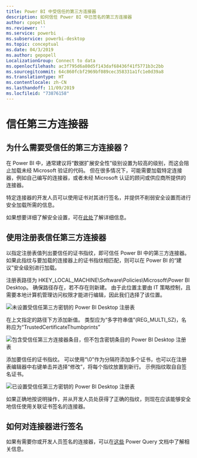 ```yaml
---
title: Power BI 中受信任的第三方连接器
description: 如何信任 Power BI 中已签名的第三方连接器
author: cpopell
ms.reviewer: ''
ms.service: powerbi
ms.subservice: powerbi-desktop
ms.topic: conceptual
ms.date: 04/3/2019
ms.author: gepopell
LocalizationGroup: Connect to data
ms.openlocfilehash: ac3f795d6a80d5f143daf68436f41f5771b3c2bb
ms.sourcegitcommit: 64c860fcbf2969bf089cec358331a1fc1e0d39a8
ms.translationtype: HT
ms.contentlocale: zh-CN
ms.lasthandoff: 11/09/2019
ms.locfileid: "73876158"
---
```

# <a name="trusting-third-party-connectors"></a>信任第三方连接器

## <a name="why-do-you-need-trusted-third-party-connectors"></a>为什么需要受信任的第三方连接器？

在 Power BI 中，通常建议将“数据扩展安全性”级别设置为较高的级别，而这会阻止加载未经 Microsoft 验证的代码。 但在很多情况下，可能需要加载特定连接器，例如自己编写的连接器，或者未经 Microsoft 认证的顾问或供应商所提供的连接器。

特定连接器的开发人员可以使用证书对其进行签名，并提供不削弱安全设置而进行安全加载所需的信息。

如果想要详细了解安全设置，可在[此处](https://docs.microsoft.com/power-bi/desktop-connector-extensibility)了解详细信息。

## <a name="using-the-registry-to-trust-third-party-connectors"></a>使用注册表信任第三方连接器

以指定注册表值列出要信任的证书指纹，即可信任 Power BI 中的第三方连接器。 如果此指纹与要加载的连接器上的证书指纹相匹配，则可以在 Power BI 的“建议”安全级别进行加载。 

注册表路径为 HKEY_LOCAL_MACHINE\Software\Policies\Microsoft\Power BI Desktop。 确保路径存在，若不存在则新建。 由于此位置主要由 IT 策略控制，且需要本地计算机管理访问权限才能进行编辑，因此我们选择了该位置。 

![未设置受信任第三方密钥的 Power BI Desktop 注册表](media/desktop-trusted-third-party-connectors/desktoptrustedthird1.png)

在上文指定的路径下方添加新值。 类型应为“多字符串值”(REG_MULTI_SZ)，名称应为“TrustedCertificateThumbprints” 

![包含受信任第三方连接器条目，但不包含密钥条目的 Power BI Desktop 注册表](media/desktop-trusted-third-party-connectors/desktoptrustedthird2.png)

添加要信任的证书指纹。 可以使用“\0”作为分隔符添加多个证书，也可以在注册表编辑器中右键单击并选择“修改”，将每个指纹放置到新行。 示例指纹取自自签名证书。 

 ![已设置受信任第三方密钥的 Power BI Desktop 注册表](media/desktop-trusted-third-party-connectors/desktoptrustedthird3.png)

如果正确地按说明操作，并从开发人员处获得了正确的指纹，则现在应该能够安全地信任使用关联证书签名的连接器。

## <a name="how-to-sign-connectors"></a>如何对连接器进行签名

如果有需要你或开发人员签名的连接器，可以在[这些](https://docs.microsoft.com/power-query/handlingconnectorsigning) Power Query 文档中了解相关信息。
